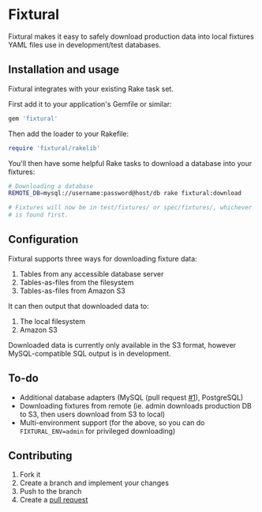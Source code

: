 # Fixtural

Fixtural makes it easy to safely download production data into local fixtures YAML files use in development/test databases.

## Installation and usage

Fixtural integrates with your existing Rake task set.

First add it to your application's Gemfile or similar:

```ruby
gem 'fixtural'
```

Then add the loader to your Rakefile:

```ruby
require 'fixtural/rakelib'
```

You'll then have some helpful Rake tasks to download a database into your fixtures:

```bash
# Downloading a database
REMOTE_DB=mysql://username:password@host/db rake fixtural:download

# Fixtures will now be in test/fixtures/ or spec/fixtures/, whichever
# is found first.
```

## Configuration

Fixtural supports three ways for downloading fixture data:

1. Tables from any accessible database server
2. Tables-as-files from the filesystem
3. Tables-as-files from Amazon S3

It can then output that downloaded data to:

1. The local filesystem
2. Amazon S3

Downloaded data is currently only available in the S3 format, however MySQL-compatible SQL output is in development.

## To-do

- Additional database adapters (MySQL (pull request [#1](https://github.com/Everlane/fixtural/pull/1)), PostgreSQL)
- Downloading fixtures from remote (ie. admin downloads production DB to S3, then users download from S3 to local)
- Multi-environment support (for the above, so you can do `FIXTURAL_ENV=admin` for privileged downloading)

## Contributing

1. Fork it
2. Create a branch and implement your changes
3. Push to the branch
4. Create a [pull request](https://github.com/Everlane/fixtural/pull/new)
